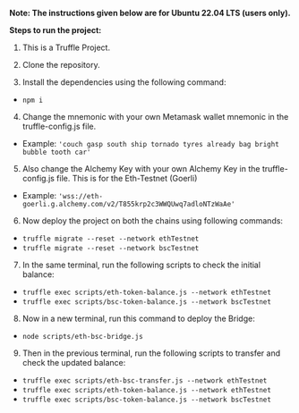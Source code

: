 **Note: The instructions given below are for Ubuntu 22.04 LTS (users only).**


**Steps to run the project:**

1. This is a Truffle Project.

2. Clone the repository.

3. Install the dependencies using the following command: 
- ```npm i```

4. Change the mnemonic with your own Metamask wallet mnemonic in the truffle-config.js file.
- Example: ```'couch gasp south ship tornado tyres already bag bright bubble tooth car'```

5. Also change the Alchemy Key with your own Alchemy Key in the truffle-config.js file.
   This is for the Eth-Testnet (Goerli)
- Example: ```'wss://eth-goerli.g.alchemy.com/v2/T855krp2c3WWQUwq7adloNTzWaAe'```

6. Now deploy the project on both the chains using following commands:
- ```truffle migrate --reset --network ethTestnet```
- ```truffle migrate --reset --network bscTestnet```

7. In the same terminal, run the following scripts to check the initial balance:
- ```truffle exec scripts/eth-token-balance.js --network ethTestnet```
- ```truffle exec scripts/bsc-token-balance.js --network bscTestnet```

8. Now in a new terminal, run this command to deploy the Bridge:
- ```node scripts/eth-bsc-bridge.js```

9. Then in the previous terminal, run the following scripts to transfer and check the updated balance:
- ```truffle exec scripts/eth-bsc-transfer.js --network ethTestnet```
- ```truffle exec scripts/eth-token-balance.js --network ethTestnet```
- ```truffle exec scripts/bsc-token-balance.js --network bscTestnet```

